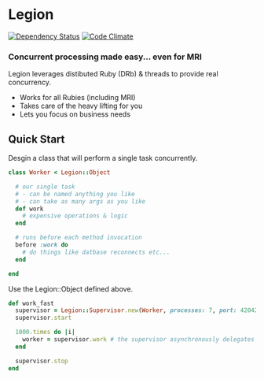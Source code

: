 # Legion

[![Dependency Status](https://gemnasium.com/hopsoft/legion.png)](https://gemnasium.com/hopsoft/legion)
[![Code Climate](https://codeclimate.com/github/hopsoft/legion.png)](https://codeclimate.com/github/hopsoft/legion)

### Concurrent processing made easy... even for MRI

Legion leverages distibuted Ruby (DRb) & threads to provide real concurrency.

* Works for all Rubies (including MRI)
* Takes care of the heavy lifting for you
* Lets you focus on business needs

## Quick Start

Desgin a class that will perform a single task concurrently.

```ruby
class Worker < Legion::Object

  # our single task
  # - can be named anything you like
  # - can take as many args as you like
  def work
    # expensive operations & logic
  end

  # runs before each method invocation
  before :work do
    # do things like datbase reconnects etc...
  end

end
```

Use the Legion::Object defined above.

```ruby
def work_fast
  supervisor = Legion::Supervisor.new(Worker, processes: 7, port: 42042)
  supervisor.start

  1000.times do |i|
    worker = supervisor.work # the supervisor asynchronously delegates to the worker
  end

  supervisor.stop
end
```

